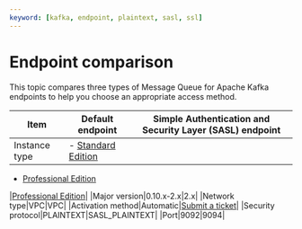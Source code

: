 ```yaml
---
keyword: [kafka, endpoint, plaintext, sasl, ssl]
---
```


# Endpoint comparison

This topic compares three types of Message Queue for Apache Kafka endpoints to help you choose an appropriate access method.

|Item|Default endpoint|Simple Authentication and Security Layer \(SASL\) endpoint|
|----|----------------|----------------------------------------------------------|
|Instance type|-   [Standard Edition](/intl.en-US/Pricing/Billing.md)
-   [Professional Edition](/intl.en-US/Pricing/Billing.md)

|[Professional Edition](/intl.en-US/Pricing/Billing.md)|
|Major version|0.10.x-2.x|2.x|
|Network type|VPC|VPC|
|Activation method|Automatic|[Submit a ticket](https://workorder-intl.console.aliyun.com/#/ticket/add/?productId=1352)|
|Security protocol|PLAINTEXT|SASL\_PLAINTEXT|
|Port|9092|9094|

